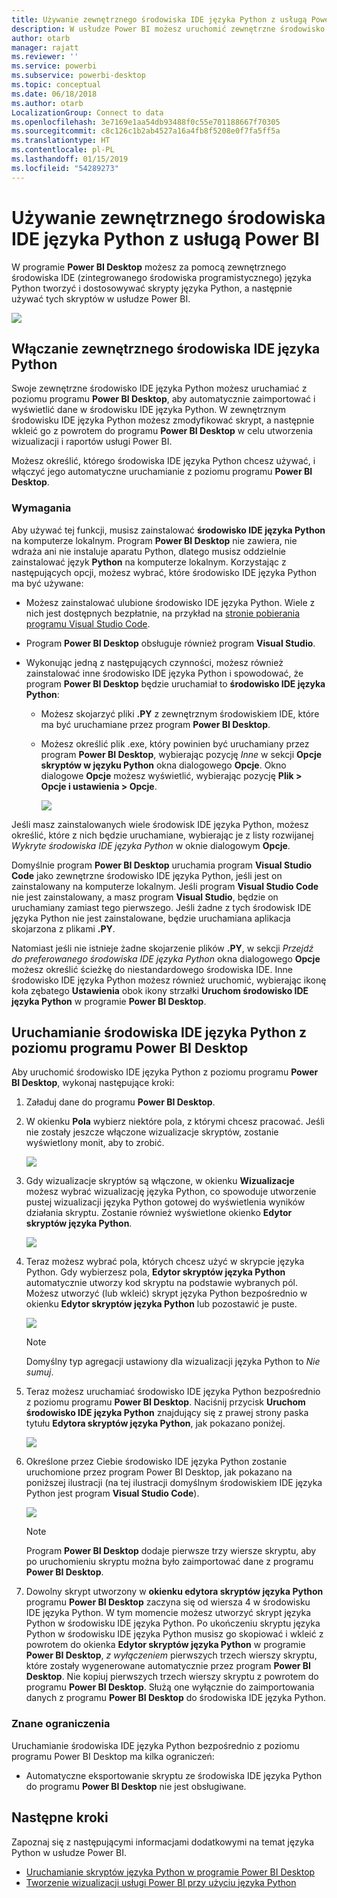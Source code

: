 ```yaml
---
title: Używanie zewnętrznego środowiska IDE języka Python z usługą Power BI
description: W usłudze Power BI możesz uruchomić zewnętrzne środowisko IDE i korzystać z niego
author: otarb
manager: rajatt
ms.reviewer: ''
ms.service: powerbi
ms.subservice: powerbi-desktop
ms.topic: conceptual
ms.date: 06/18/2018
ms.author: otarb
LocalizationGroup: Connect to data
ms.openlocfilehash: 3e7169e1aa54db93488f0c55e701188667f70305
ms.sourcegitcommit: c8c126c1b2ab4527a16a4fb8f5208e0f7fa5ff5a
ms.translationtype: HT
ms.contentlocale: pl-PL
ms.lasthandoff: 01/15/2019
ms.locfileid: "54289273"
---
```

# <a name="use-an-external-python-ide-with-power-bi"></a>Używanie zewnętrznego środowiska IDE języka Python z usługą Power BI
W programie **Power BI Desktop** możesz za pomocą zewnętrznego środowiska IDE (zintegrowanego środowiska programistycznego) języka Python tworzyć i dostosowywać skrypty języka Python, a następnie używać tych skryptów w usłudze Power BI.

![](media/desktop-python-ide/python-ide-1.png)

## <a name="enable-an-external-python-ide"></a>Włączanie zewnętrznego środowiska IDE języka Python
Swoje zewnętrzne środowisko IDE języka Python możesz uruchamiać z poziomu programu **Power BI Desktop**, aby automatycznie zaimportować i wyświetlić dane w środowisku IDE języka Python. W zewnętrznym środowisku IDE języka Python możesz zmodyfikować skrypt, a następnie wkleić go z powrotem do programu **Power BI Desktop** w celu utworzenia wizualizacji i raportów usługi Power BI.

Możesz określić, którego środowiska IDE języka Python chcesz używać, i włączyć jego automatyczne uruchamianie z poziomu programu **Power BI Desktop**.

### <a name="requirements"></a>Wymagania
Aby używać tej funkcji, musisz zainstalować **środowisko IDE języka Python** na komputerze lokalnym. Program **Power BI Desktop** nie zawiera, nie wdraża ani nie instaluje aparatu Python, dlatego musisz oddzielnie zainstalować język **Python** na komputerze lokalnym. Korzystając z następujących opcji, możesz wybrać, które środowisko IDE języka Python ma być używane:

* Możesz zainstalować ulubione środowisko IDE języka Python. Wiele z nich jest dostępnych bezpłatnie, na przykład na [stronie pobierania programu Visual Studio Code](https://code.visualstudio.com/download/).
* Program **Power BI Desktop** obsługuje również program **Visual Studio**.
* Wykonując jedną z następujących czynności, możesz również zainstalować inne środowisko IDE języka Python i spowodować, że program **Power BI Desktop** będzie uruchamiał to **środowisko IDE języka Python**:
  
  * Możesz skojarzyć pliki **.PY** z zewnętrznym środowiskiem IDE, które ma być uruchamiane przez program **Power BI Desktop**.
  * Możesz określić plik .exe, który powinien być uruchamiany przez program **Power BI Desktop**, wybierając pozycję *Inne* w sekcji **Opcje skryptów w języku Python** okna dialogowego **Opcje**. Okno dialogowe **Opcje** możesz wyświetlić, wybierając pozycję **Plik > Opcje i ustawienia > Opcje**.
    
    ![](media/desktop-python-ide/python-ide-2.png)

Jeśli masz zainstalowanych wiele środowisk IDE języka Python, możesz określić, które z nich będzie uruchamiane, wybierając je z listy rozwijanej *Wykryte środowiska IDE języka Python* w oknie dialogowym **Opcje**.

Domyślnie program **Power BI Desktop** uruchamia program **Visual Studio Code** jako zewnętrzne środowisko IDE języka Python, jeśli jest on zainstalowany na komputerze lokalnym. Jeśli program **Visual Studio Code** nie jest zainstalowany, a masz program **Visual Studio**, będzie on uruchamiany zamiast tego pierwszego. Jeśli żadne z tych środowisk IDE języka Python nie jest zainstalowane, będzie uruchamiana aplikacja skojarzona z plikami **.PY**.

Natomiast jeśli nie istnieje żadne skojarzenie plików **.PY**, w sekcji *Przejdź do preferowanego środowiska IDE języka Python* okna dialogowego **Opcje** możesz określić ścieżkę do niestandardowego środowiska IDE. Inne środowisko IDE języka Python możesz również uruchomić, wybierając ikonę koła zębatego **Ustawienia** obok ikony strzałki **Uruchom środowisko IDE języka Python** w programie **Power BI Desktop**.

## <a name="launch-a-python-ide-from-power-bi-desktop"></a>Uruchamianie środowiska IDE języka Python z poziomu programu Power BI Desktop
Aby uruchomić środowisko IDE języka Python z poziomu programu **Power BI Desktop**, wykonaj następujące kroki:

1. Załaduj dane do programu **Power BI Desktop**.
2. W okienku **Pola** wybierz niektóre pola, z którymi chcesz pracować. Jeśli nie zostały jeszcze włączone wizualizacje skryptów, zostanie wyświetlony monit, aby to zrobić.
   
   ![](media/desktop-python-ide/python-ide-3.png)
3. Gdy wizualizacje skryptów są włączone, w okienku **Wizualizacje** możesz wybrać wizualizację języka Python, co spowoduje utworzenie pustej wizualizacji języka Python gotowej do wyświetlenia wyników działania skryptu. Zostanie również wyświetlone okienko **Edytor skryptów języka Python**.
   
   ![](media/desktop-python-ide/python-ide-4.png)
4. Teraz możesz wybrać pola, których chcesz użyć w skrypcie języka Python. Gdy wybierzesz pola, **Edytor skryptów języka Python** automatycznie utworzy kod skryptu na podstawie wybranych pól. Możesz utworzyć (lub wkleić) skrypt języka Python bezpośrednio w okienku **Edytor skryptów języka Python** lub pozostawić je puste.
   
   ![](media/desktop-python-ide/python-ide-5.png)
   
   > [!NOTE]
   > Domyślny typ agregacji ustawiony dla wizualizacji języka Python to *Nie sumuj*.
   > 
   > 
5. Teraz możesz uruchamiać środowisko IDE języka Python bezpośrednio z poziomu programu **Power BI Desktop**. Naciśnij przycisk **Uruchom środowisko IDE języka Python** znajdujący się z prawej strony paska tytułu **Edytora skryptów języka Python**, jak pokazano poniżej.
   
   ![](media/desktop-python-ide/python-ide-6.png)
6. Określone przez Ciebie środowisko IDE języka Python zostanie uruchomione przez program Power BI Desktop, jak pokazano na poniższej ilustracji (na tej ilustracji domyślnym środowiskiem IDE języka Python jest program **Visual Studio Code**).
   
   ![](media/desktop-python-ide/python-ide-7.png)
   
   > [!NOTE]
   > Program **Power BI Desktop** dodaje pierwsze trzy wiersze skryptu, aby po uruchomieniu skryptu można było zaimportować dane z programu **Power BI Desktop**.
   > 
   > 
7. Dowolny skrypt utworzony w **okienku edytora skryptów języka Python** programu **Power BI Desktop** zaczyna się od wiersza 4 w środowisku IDE języka Python. W tym momencie możesz utworzyć skrypt języka Python w środowisku IDE języka Python. Po ukończeniu skryptu języka Python w środowisku IDE języka Python musisz go skopiować i wkleić z powrotem do okienka **Edytor skryptów języka Python** w programie **Power BI Desktop**, *z wyłączeniem* pierwszych trzech wierszy skryptu, które zostały wygenerowane automatycznie przez program **Power BI Desktop**. Nie kopiuj pierwszych trzech wierszy skryptu z powrotem do programu **Power BI Desktop**. Służą one wyłącznie do zaimportowania danych z programu **Power BI Desktop** do środowiska IDE języka Python.

### <a name="known-limitations"></a>Znane ograniczenia
Uruchamianie środowiska IDE języka Python bezpośrednio z poziomu programu Power BI Desktop ma kilka ograniczeń:

* Automatyczne eksportowanie skryptu ze środowiska IDE języka Python do programu **Power BI Desktop** nie jest obsługiwane.

## <a name="next-steps"></a>Następne kroki
Zapoznaj się z następującymi informacjami dodatkowymi na temat języka Python w usłudze Power BI.

* [Uruchamianie skryptów języka Python w programie Power BI Desktop](desktop-python-scripts.md)
* [Tworzenie wizualizacji usługi Power BI przy użyciu języka Python](desktop-python-visuals.md)

